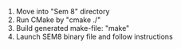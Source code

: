 1. Move into "Sem 8" directory
2. Run CMake by "cmake ./"
3. Build generated make-file: "make"
4. Launch SEM8 binary file and follow instructions
